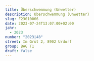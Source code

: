 ```yaml
---
title: Überschwemmung (Unwetter)
description: Überschwemmung (Unwetter)
slug: F23010066
date: 2023-07-24T13:07:00+02:00
jahr:
  - 2023
number: "2023|48"
street: Im Grüt 2, 8902 Urdorf
group: BAG T1
draft: false
---
```


